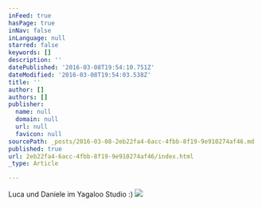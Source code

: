```yaml
---
inFeed: true
hasPage: true
inNav: false
inLanguage: null
starred: false
keywords: []
description: ''
datePublished: '2016-03-08T19:54:10.751Z'
dateModified: '2016-03-08T19:54:03.538Z'
title: ''
author: []
authors: []
publisher:
  name: null
  domain: null
  url: null
  favicon: null
sourcePath: _posts/2016-03-08-2eb22fa4-6acc-4fbb-8f19-9e910274af46.md
published: true
url: 2eb22fa4-6acc-4fbb-8f19-9e910274af46/index.html
_type: Article

---
```

Luca und Daniele im Yagaloo Studio :)
![](https://the-grid-user-content.s3-us-west-2.amazonaws.com/a60c2d8d-ca64-414f-8f56-7186c36b3e6c.jpg)